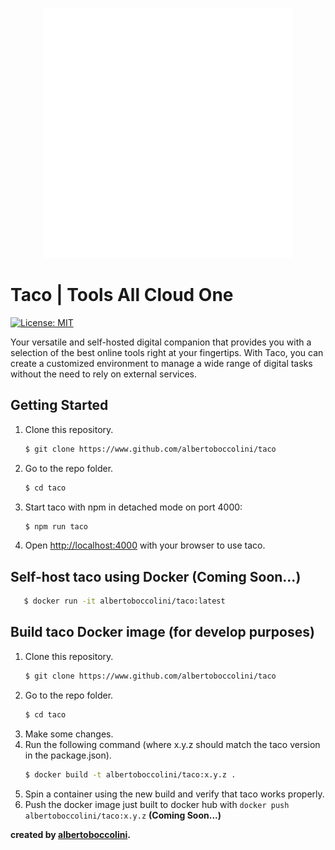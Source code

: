 <p align="center">
  <img width="400" height="400" src="logo-white.png" style="text-align: center">
</p>

# Taco | Tools All Cloud One
[![License: MIT](https://img.shields.io/badge/License-MIT-yellow.svg)](https://opensource.org/licenses/MIT)

Your versatile and self-hosted digital companion that provides you with a selection of the best online
tools right at your fingertips. With Taco, you can create a customized environment to manage a wide
range of digital tasks without the need to rely on external services.
## Getting Started

1. Clone this repository.
   ````bash
   $ git clone https://www.github.com/albertoboccolini/taco
    ````
2. Go to the repo folder.
   ````bash
   $ cd taco
   ````

3. Start taco with npm in detached mode on port 4000:

   ````bash
   $ npm run taco
   ````

4. Open [http://localhost:4000](http://localhost:4000) with your browser to use taco.
## Self-host taco using Docker (Coming Soon...)

````bash
   $ docker run -it albertoboccolini/taco:latest
````
## Build taco Docker image (for develop purposes)

1. Clone this repository.
   ````bash
   $ git clone https://www.github.com/albertoboccolini/taco
    ````
2. Go to the repo folder.
   ````bash
   $ cd taco
   ````
3. Make some changes.
4. Run the following command (where x.y.z should match the taco version in the package.json).
   ````bash
   $ docker build -t albertoboccolini/taco:x.y.z .
   ````
5. Spin a container using the new build and verify that taco works properly.
6. Push the docker image just built to docker hub with `docker push albertoboccolini/taco:x.y.z` **(Coming Soon...)**

**created by [albertoboccolini](https://github.com/albertoboccolini).**